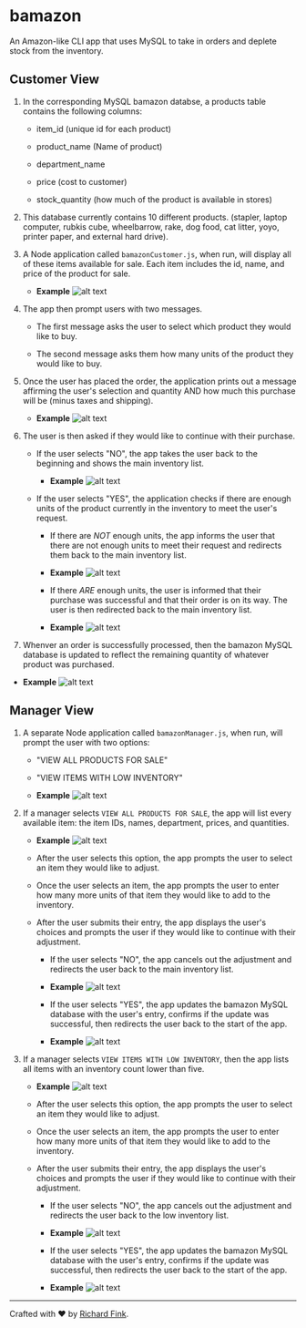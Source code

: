 # bamazon
An Amazon-like CLI app that uses MySQL to take in orders and deplete stock from the inventory.

## Customer View

1. In the corresponding MySQL bamazon databse, a products table contains the following columns:

   * item_id (unique id for each product)

   * product_name (Name of product)

   * department_name

   * price (cost to customer)

   * stock_quantity (how much of the product is available in stores)

2. This database currently contains 10 different products. (stapler, laptop computer, rubkis cube, wheelbarrow, rake, dog food, cat litter, yoyo, printer paper, and external hard drive).

3. A Node application called `bamazonCustomer.js`, when run, will display all of these items available for sale. Each item includes the id, name, and price of the product for sale.

    * **Example**
    ![alt text](https://github.com/swissfink/liri-node-app/blob/master/images/concert.gif "concert-this results gif") 

4. The app then prompt users with two messages.

   * The first message asks the user to select which product they would like to buy.

   * The second message asks them how many units of the product they would like to buy.

5. Once the user has placed the order, the application prints out a message affirming the user's selection and quantity AND how much this purchase will be (minus taxes and shipping).

    * **Example**
    ![alt text](https://github.com/swissfink/liri-node-app/blob/master/images/concert.gif "concert-this results gif") 

6. The user is then asked if they would like to continue with their purchase.

    * If the user selects "NO", the app takes the user back to the beginning and shows the main inventory list.

        * **Example**
        ![alt text](https://github.com/swissfink/liri-node-app/blob/master/images/concert.gif "concert-this results gif") 

    * If the user selects "YES", the application checks if there are enough units of the product currently in the inventory to meet the user's request.

        * If there are _NOT_ enough units, the app informs the user that there are not enough units to meet their request and redirects them back to the main inventory list.

        * **Example**
        ![alt text](https://github.com/swissfink/liri-node-app/blob/master/images/concert.gif "concert-this results gif") 

        * If there _ARE_ enough units, the user is informed that their purchase was successful and that their order is on its way. The user is then redirected back to the main inventory list.

        * **Example**
        ![alt text](https://github.com/swissfink/liri-node-app/blob/master/images/concert.gif "concert-this results gif") 

7. Whenver an order is successfully processed, then the bamazon MySQL database is updated to reflect the remaining quantity of whatever product was purchased.

* **Example**
![alt text](https://github.com/swissfink/liri-node-app/blob/master/images/concert.gif "concert-this results gif") 

## Manager View 

1. A separate Node application called `bamazonManager.js`, when run,  will prompt the user with two options:

    * "VIEW ALL PRODUCTS FOR SALE"
    
    * "VIEW ITEMS WITH LOW INVENTORY"

    * **Example**
    ![alt text](https://github.com/swissfink/liri-node-app/blob/master/images/concert.gif "concert-this results gif") 

2. If a manager selects `VIEW ALL PRODUCTS FOR SALE`, the app will list every available item: the item IDs, names, department, prices, and quantities.

    * **Example**
    ![alt text](https://github.com/swissfink/liri-node-app/blob/master/images/concert.gif "concert-this results gif") 

    * After the user selects this option, the app prompts the user to select an item they would like to adjust.

    * Once the user selects an item, the app prompts the user to enter how many more units of that item they would like to add to the inventory.

    * After the user submits their entry, the app displays the user's choices and prompts the user if they would like to continue with their adjustment.

        * If the user selects "NO", the app cancels out the adjustment and redirects the user back to the main inventory list.

        * **Example**
        ![alt text](https://github.com/swissfink/liri-node-app/blob/master/images/concert.gif "concert-this results gif") 

        * If the user selects "YES", the app updates the bamazon MySQL database with the user's entry, confirms if the update was successful, then redirects the user back to the start of the app.

        * **Example**
        ![alt text](https://github.com/swissfink/liri-node-app/blob/master/images/concert.gif "concert-this results gif") 

3. If a manager selects `VIEW ITEMS WITH LOW INVENTORY`, then the app  lists all items with an inventory count lower than five.

    * **Example**
    ![alt text](https://github.com/swissfink/liri-node-app/blob/master/images/concert.gif "concert-this results gif") 

    * After the user selects this option, the app prompts the user to select an item they would like to adjust.

    * Once the user selects an item, the app prompts the user to enter how many more units of that item they would like to add to the inventory.

    * After the user submits their entry, the app displays the user's choices and prompts the user if they would like to continue with their adjustment.

        * If the user selects "NO", the app cancels out the adjustment and redirects the user back to the low inventory list.

        * **Example**
        ![alt text](https://github.com/swissfink/liri-node-app/blob/master/images/concert.gif "concert-this results gif") 

        * If the user selects "YES", the app updates the bamazon MySQL database with the user's entry, confirms if the update was successful, then redirects the user back to the start of the app.

        * **Example**
        ![alt text](https://github.com/swissfink/liri-node-app/blob/master/images/concert.gif "concert-this results gif") 

---

Crafted with :heart: by [Richard Fink](https://swissfink.github.io/).